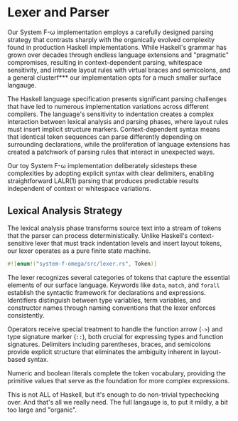# Lexer and Parser

Our System F-ω implementation employs a carefully designed parsing strategy that contrasts sharply with the organically evolved complexity found in production Haskell implementations. While Haskell's grammar has grown over decades through endless language extensions and "pragmatic" compromises, resulting in context-dependent parsing, whitespace sensitivity, and intricate layout rules with virtual braces and semicolons, and a general clusterf*** our implementation opts for a much smaller surface langauge.

The Haskell language specification presents significant parsing challenges that have led to numerous implementation variations across different compilers. The language's sensitivity to indentation creates a complex interaction between lexical analysis and parsing phases, where layout rules must insert implicit structure markers. Context-dependent syntax means that identical token sequences can parse differently depending on surrounding declarations, while the proliferation of language extensions has created a patchwork of parsing rules that interact in unexpected ways.

Our toy System F-ω implementation deliberately sidesteps these complexities by adopting explicit syntax with clear delimiters, enabling straightforward LALR(1) parsing that produces predictable results independent of context or whitespace variations.

## Lexical Analysis Strategy

The lexical analysis phase transforms source text into a stream of tokens that the parser can process deterministically. Unlike Haskell's context-sensitive lexer that must track indentation levels and insert layout tokens, our lexer operates as a pure finite state machine.

```rust
#![enum!("system-f-omega/src/lexer.rs", Token)]
```

The lexer recognizes several categories of tokens that capture the essential elements of our surface language. Keywords like `data`, `match`, and `forall` establish the syntactic framework for declarations and expressions. Identifiers distinguish between type variables, term variables, and constructor names through naming conventions that the lexer enforces consistently.

Operators receive special treatment to handle the function arrow (`->`) and type signature marker (`::`), both crucial for expressing types and function signatures. Delimiters including parentheses, braces, and semicolons provide explicit structure that eliminates the ambiguity inherent in layout-based syntax.

Numeric and boolean literals complete the token vocabulary, providing the primitive values that serve as the foundation for more complex expressions.

This is not ALL of Haskell, but it's enough to do non-trivial typechecking over. And that's all we really need. The full langauge is, to put it mildly, a bit too large and "organic".
